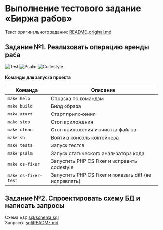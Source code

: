 # Выполнение тестового задание «Биржа рабов»

Текст оригинального задания: [README_original.md](README_original.md)  

## Задание №1. Реализовать операцию аренды раба

![Test](https://github.com/luzrain/slave-market/actions/workflows/tests.yaml/badge.svg)
![Psalm](https://github.com/luzrain/slave-market/actions/workflows/psalm.yaml/badge.svg)
![Codestyle](https://github.com/luzrain/slave-market/actions/workflows/codestyle.yaml/badge.svg)

#### Команды для запуска проекта
| Команда | Описание |
|--|--|
| `make help` | Справка по командам |
| `make build` | Билд образа |
| `make start` | Старт приложения |
| `make stop` | Стоп приложения |
| `make clean` | Стоп приложения и очистка файлов |
| `make sh` | Войти в консоль контейнера |
| `make tests` | Запуск тестов |
| `make psalm` | Запуск статического анализатора кода |
| `make cs-fixer` | Запустить PHP CS Fixer и исправить codestyle |
| `make cs-fixer-test` | Запустить PHP CS Fixer и показать diff (не исправлять) |

## Задание №2. Спроектировать схему БД и написать запросы

Схема БД: [sql/schema.sql](sql/schema.sql)  
Запросы: [sql/README.md](sql/README.md)  
